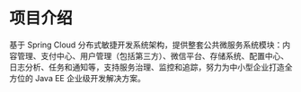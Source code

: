# 项目介绍

基于 Spring Cloud 分布式敏捷开发系统架构，提供整套公共微服务系统模块：内容管理、支付中心、用户管理（包括第三方）、微信平台、存储系统、配置中心、
日志分析、任务和通知等，支持服务治理、监控和追踪，努力为中小型企业打造全方位的 Java EE 企业级开发解决方案。
